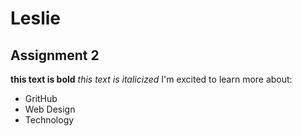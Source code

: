 # Leslie
## Assignment 2
**this text is bold**
*this text is italicized*
I'm excited to learn more about: 
- GritHub
- Web Design
- Technology
